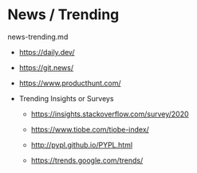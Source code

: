 # News / Trending

news-trending.md

*   https://daily.dev/

*   https://git.news/

*   https://www.producthunt.com/

*   Trending Insights or Surveys

    *   https://insights.stackoverflow.com/survey/2020

    *   https://www.tiobe.com/tiobe-index/

    *   http://pypl.github.io/PYPL.html

    *   https://trends.google.com/trends/